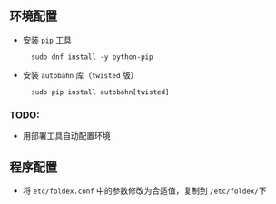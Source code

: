 ## 环境配置

- 安装 `pip` 工具

        sudo dnf install -y python-pip

- 安装 `autobahn` 库（`twisted` 版）

        sudo pip install autobahn[twisted]

### TODO:

- 用部署工具自动配置环境

## 程序配置

- 将 `etc/foldex.conf` 中的参数修改为合适值，复制到 `/etc/foldex/`下
